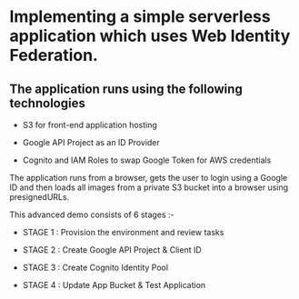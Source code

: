 # Implementing a simple serverless application which uses Web Identity Federation.  

## The application runs using the following technologies

- S3 for front-end application hosting

- Google API Project as an ID Provider

- Cognito and IAM Roles to swap Google Token for AWS credentials

The application runs from a browser, gets the user to login using a Google ID and then loads all images from a private S3 bucket into a browser using presignedURLs.  

This advanced demo consists of 6 stages :-  

- STAGE 1 : Provision the environment and review tasks    

- STAGE 2 : Create Google API Project & Client ID  

- STAGE 3 : Create Cognito Identity Pool  

- STAGE 4 : Update App Bucket & Test Application

